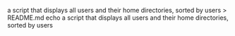 a script that displays all users and their home directories, sorted by users > README.md 
echo a script that displays all users and their home directories, sorted by users
